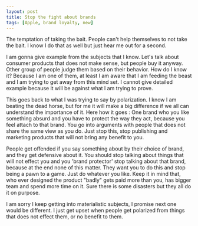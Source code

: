 ```yaml
---
layout: post
title: Stop the fight about brands
tags: [Apple, brand loyalty, new]
---
```


The temptation of taking the bait. People can't help themselves to not take the bait. I know I do that as well but just hear me out for a second.

I am gonna give example from the subjects that I know. Let's talk about consumer products that does not make sense, but people buy it anyway. Other group of people judge them based on their behavior. How do I know it? Because I am one of them, at least I am aware that I am feeding the beast and I am trying to get away from this mind set. I cannot give detailed example because it will be against what I am trying to prove.

This goes back to what I was trying to say by polarization. I know I am beating the dead horse, but for me it will make a big difference if we all can understand the importance of it. 
Here how it goes : One brand who you like something absurd and you have to protect the way they act, because you feel attach to that brand. You go into arguments with people that does not share the same view as you do. Just stop this, stop publishing and marketing products that will not bring any benefit to you.

People get offended if you say something about by their choice of brand, and they get defensive about it. You should stop talking about things that will not effect you and you 'brand protector' stop talking about that brand, because at the end none of this matter. They want you to do this and stop being a pawn to a game. Just do whatever you like. Keep it in mind that, who ever designed the product "badly" gets paid more than you, has bigger team and spend more time on it. Sure there is some disasters but they all do it on purpose.

I am sorry I keep getting into materialistic subjects, I promise next one would be different. I just get upset when people get polarized from things that does not effect them, or no benefit to them.
